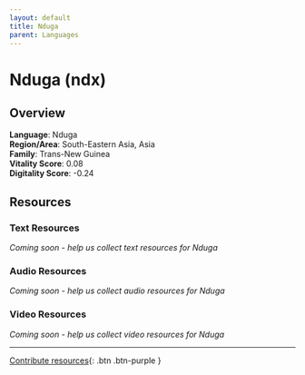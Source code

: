 ```yaml
---
layout: default
title: Nduga
parent: Languages
---
```


# Nduga (ndx)

## Overview

**Language**: Nduga  
**Region/Area**: South-Eastern Asia, Asia  
**Family**: Trans-New Guinea  
**Vitality Score**: 0.08  
**Digitality Score**: -0.24  

## Resources

### Text Resources
*Coming soon - help us collect text resources for Nduga*

### Audio Resources
*Coming soon - help us collect audio resources for Nduga*

### Video Resources
*Coming soon - help us collect video resources for Nduga*

---

[Contribute resources](https://fairtrain.github.io/){: .btn .btn-purple }
